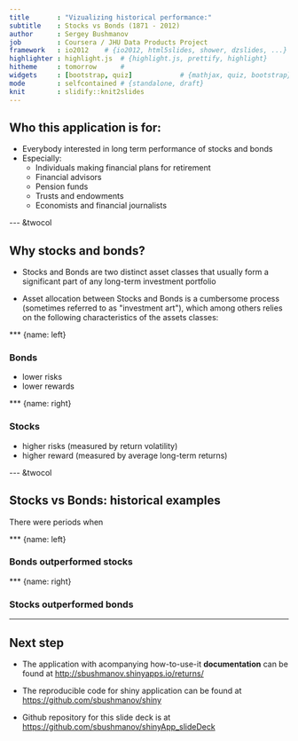 ```yaml
---
title       : "Vizualizing historical performance:"
subtitle    : Stocks vs Bonds (1871 - 2012)
author      : Sergey Bushmanov
job         : Coursera / JHU Data Products Project
framework   : io2012    # {io2012, html5slides, shower, dzslides, ...}
highlighter : highlight.js  # {highlight.js, prettify, highlight}
hitheme     : tomorrow      # 
widgets     : [bootstrap, quiz]            # {mathjax, quiz, bootstrap}
mode        : selfcontained # {standalone, draft}
knit        : slidify::knit2slides
---
```


## Who this application is for:

- Everybody interested in long term performance of stocks and bonds
- Especially:  
  - Individuals making financial plans for retirement  
  - Financial advisors  
  - Pension funds  
  - Trusts and endowments  
  - Economists and financial journalists  

--- &twocol

## Why stocks and bonds?

- Stocks and Bonds are two distinct asset classes that usually form a significant part of any long-term investment portfolio

- Asset allocation between Stocks and Bonds is a cumbersome process (sometimes referred to as "investment art"), which among others relies on the following characteristics of the assets classes:

*** {name: left}
### Bonds 

- lower risks
- lower rewards

*** {name: right}
### Stocks  

- higher risks (measured by return volatility)
- higher reward (measured by average long-term returns)


--- &twocol

## Stocks vs Bonds: historical examples

There were periods when

*** {name: left}
### Bonds outperformed stocks



*** {name: right}
### Stocks outperformed bonds


---

## Next step

- The application with acompanying how-to-use-it **documentation** can be found at
http://sbushmanov.shinyapps.io/returns/  

- The reproducible code for shiny application can be found at 
https://github.com/sbushmanov/shiny

- Github repository for this slide deck is at
https://github.com/sbushmanov/shinyApp_slideDeck

